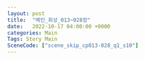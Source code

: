 ```yaml
---
layout: post
title:  "메인_회상_013~028장"
date:   2022-10-17 04:00:00 +0000
categories: Main
Tags: Story Main
SceneCode: ["scene_skip_cp013-028_q1_s10"]
---
```

